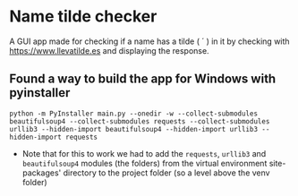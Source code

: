 # Name tilde checker
A GUI app made for checking if a name has a tilde ( ´ ) in it by checking with https://www.llevatilde.es and displaying the response.

## Found a way to build the app for Windows with pyinstaller
```{shell}
python -m PyInstaller main.py --onedir -w --collect-submodules beautifulsoup4 --collect-submodules requests --collect-submodules urllib3 --hidden-import beautifulsoup4 --hidden-import urllib3 --hidden-import requests
```

* Note that for this to work we had to add the `requests`, `urllib3` and `beautifulsoup4` modules (the folders) from the virtual environment site-packages' directory to the project folder (so a level above the venv folder)
